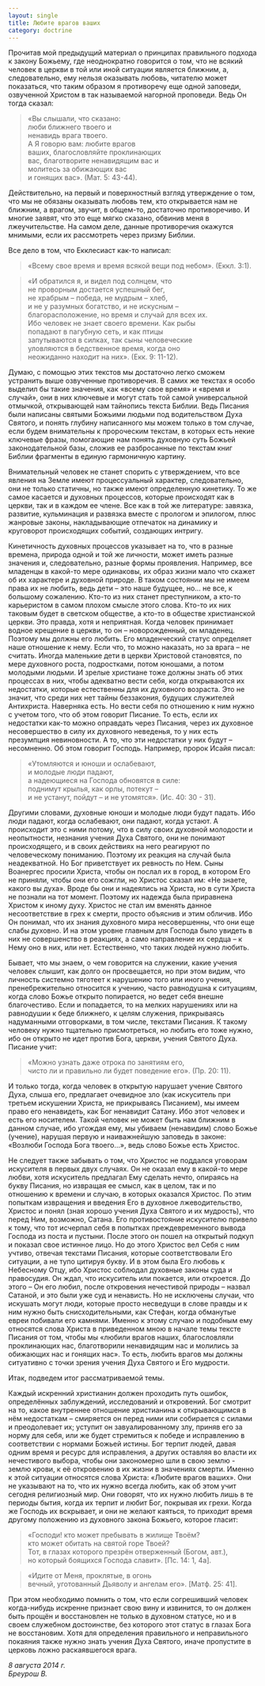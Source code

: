 ```yaml
---
layout: single
title: Любите врагов ваших
category: doctrine
---
```


Прочитав мой предыдущий материал о принципах правильного подхода к закону Божьему, где неоднократно говорится о том, что не всякий человек в церкви в той или иной ситуации является ближним, а, следовательно, ему нельзя оказывать любовь, читателю может показаться, что таким образом я противоречу еще одной заповеди, озвученной Христом в так называемой нагорной проповеди. Ведь Он тогда сказал:

>«Вы слышали, что сказано:  
люби ближнего твоего и  
ненавидь врага твоего.  
А Я говорю вам: любите врагов  
ваших, благословляйте проклинающих  
вас, благотворите ненавидящим вас и  
молитесь за обижающих вас  
и гонящих вас». (Мат. 5: 43-44).  

Действительно, на первый и поверхностный взгляд утверждение о том, что мы не обязаны оказывать любовь тем, кто открывается нам не ближним, а врагом, звучит, в общем-то, достаточно противоречиво. И многие заявят, что это еще мягко сказано, обвинив меня в лжеучительстве. На самом деле, данные противоречия окажутся мнимыми, если их рассмотреть через призму Библии.

Все дело в том, что Екклесиаст как-то написал:

>«Всему свое время и время всякой
вещи под небом». (Еккл. 3:1).

>«И обратился я, и видел под солнцем, что  
не проворным достается успешный бег,  
не храбрым – победа, не мудрым – хлеб,  
и не у разумных богатство, и не искусным –  
благорасположение, но время и случай для всех их.  
Ибо человек не знает своего времени. Как рыбы  
попадают в пагубную сеть, и как птицы  
запутываются в силках, так сыны человеческие  
уловляются в бедственное время, когда оно  
неожиданно находит на них». (Екк. 9: 11-12).  

Думаю, с помощью этих текстов мы достаточно легко сможем устранить выше озвученные противоречия. В самих же текстах я особо выделил бы такие значения, как «всему свое время» и «время и случай», они в них ключевые и могут стать той самой универсальной отмычкой, открывающей нам тайнопись текста Библии. Ведь Писания были написаны святыми Божьими людьми под водительством Духа Святого, и понять глубину написанного мы можем только в том случае, если будем внимательны к пророческим текстам, в которых есть некие ключевые фразы, помогающие нам понять духовную суть Божьей законодательной базы, сложив ее разбросанные по текстам книг Библии фрагменты в единую гармоничную картину.

Внимательный человек не станет спорить с утверждением, что все явления на Земле имеют процессуальный характер, следовательно, они не только статичны, но также имеют определенную кинетику. То же самое касается и духовных процессов, которые происходят как в церкви, так и в каждом ее члене. Все как в той же литературе: завязка, развитие, кульминация и развязка вместе с прологом и эпилогом, плюс жанровые законы, накладывающие отпечаток на динамику и круговорот происходящих событий, создающих интригу.

Кинетичность духовных процессов указывает на то, что в разные времена, природа одной и той же личности, может иметь разные значения и, следовательно, разные формы проявления. Например, все младенцы в какой-то мере одинаковы, их образ жизни мало что скажет об их характере и духовной природе. В таком состоянии мы не имеем права их не любить, ведь дети – это наше будущее, но… не все, к большому сожалению. Кто-то из них станет преступником, а кто-то карьеристом в самом плохом смысле этого слова. Кто-то их них таковым будет в светском обществе, а кто-то в обществе христианской церкви. Это правда, хотя и неприятная. Когда человек принимает водное крещение в церкви, то он – новорожденный, он младенец. Поэтому мы должны его любить. Его младенческий статус определяет наше отношение к нему. Если что, то можно наказать, но за врага – не считать. Иногда маленькие дети в церкви Христовой становятся, по мере духовного роста, подростками, потом юношами, а потом молодыми людьми. И зрелые христиане тоже должны знать об этих процессах в них, чтобы адекватно вести себя, когда открываются их недостатки, которые естественны для их духовного  возраста. Это не значит, что среди них нет тайны беззакония, будущих служителей Антихриста. Наверняка есть. Но вести себя по отношению к ним нужно с учетом того, что об этом говорит Писание. То есть, если их недостатки как-то можно оправдать через Писания, через их духовное несовершество в силу их духовного неведенья, то у них есть презумпция невиновности. А то, что эти недостатки у них будут – несомненно. Об этом говорит Господь. Например, пророк Исайя писал:

>«Утомляются и юноши и ослабевают,  
и молодые люди падают,  
а надеющиеся на Господа обновятся в силе:  
поднимут крылья, как орлы, потекут –  
и не устанут, пойдут – и не утомятся». (Ис. 40: 30 - 31).  

Другими словами, духовные юноши и молодые люди будут падать. Ибо люди падают, когда ослабевают, они падают, когда устают. А происходит это с ними потому, что в силу своих духовной молодости и неопытности, незнания учения Духа Святого, они не понимают происходящего, и в своих действиях на него реагируют по человеческому пониманию. Поэтому их реакция на случай была неадекватной. Но Бог приветствует их ревность по Нем. Сыны Воанергес просили Христа, чтобы он послал их в город, в котором Его не приняли, чтобы они его сожгли, но Христос сказал им: «Не знаете, какого вы духа». Вроде бы они и надеялись на Христа, но в сути Христа не познали на тот момент. Поэтому их надежда была приравнена Христом к иному духу. Христос не стал им вменять данное несоответствие в грех к смерти, просто объяснив и этим обличив. Ибо Он понимал, что их знания духовного мира несовершенны, что они еще слабы духовно. И на этом уровне главным для Господа было увидеть в них не совершенство в реакциях, а само направление их сердца – к Нему оно в них, или нет. Естественно, что таких людей нужно любить.

Бывает, что мы знаем, о чем говорится на служении, какие учения человек слышит, как долго он просвещается, но при этом видим, что личность системно тяготеет к нарушению того или иного учения, пренебрежительно относится к учению, часто равнодушна к ситуациям, когда слово Божье открыто попирается, но ведет себя внешне благочестиво. Если и попадается, то на мелких нарушениях или на равнодушии к беде ближнего, к целям служения, прикрываясь надуманными отговорками, в том числе, текстами Писания. К такому человеку нужно тщательно присмотреться, но любить его тоже нужно, ибо он открыто не идет против Бога, церкви, учения Святого Духа. Писание учит:

> «Можно узнать даже отрока по занятиям его,  
> чисто ли и правильно ли будет поведение его». (Пр. 20: 11).

И только тогда, когда человек в открытую нарушает учение Святого Духа, слыша его, предлагает очевидное зло (как искуситель при третьем искушении Христа, не прикрываясь Писанием), мы имеем право его ненавидеть, как Бог ненавидит Сатану. Ибо этот человек и есть его носителем. Такой человек не может быть нам ближним в данном случае, ибо угождая ему, мы убиваем (ненавидим) слово Божье (учение), нарушая первую и наиважнейшую заповедь в законе: «Возлюби Господа Бога твоего…», ведь слово Божье есть Христос.

Не следует также забывать о том, что Христос не поддался уговорам искусителя в первых двух случаях. Он не оказал ему в какой-то мере любви, хотя искуситель предлагал Ему сделать нечто, опираясь на букву Писания, но извращая ее смысл, как в целом, так и по отношению к времени и случаю, в которых оказался Христос. По этим попыткам извращения и введения Его в духовное лжеводительство, Христос и понял (зная хорошо учения Духа Святого и их мудрость), что перед Ним, возможно, Сатана. Его противостояние искусителю привело к тому, что тот исчерпал себя в попытках преждевременного вывода Господа из поста и пустыни. После этого он пошел на открытый подкуп и показал свое истинное лицо. Но до этого Христос вел Себя с ним учтиво, отвечая текстами Писания, которые соответствовали Его ситуации, а не тупо цитируя букву. И в этом была Его любовь к Небесному Отцу, ибо Христос соблюдал духовные законы суда и правосудия. Он ждал, что искуситель или покается, или откроется. До этого – Он его любил, после откровения нечестивой природы – назвал Сатаной, и это были уже суд и ненависть. Но не исключены случаи, что искушать могут люди, которые просто несведущи в слове правды и к ним нужно быть снисходительными, как Стефан, когда обманутые евреи побивали его камнями. Именно к этому случаю и подобным ему относятся слова Христа в приведенном мною в начале темы тексте Писания от том, чтобы мы «любили врагов наших, благословляли проклинающих нас, благотворили ненавидящим нас и молились за обижающих нас и гонящих нас». То есть, любить врагов мы должны ситуативно с точки зрения учения Духа Святого и Его мудрости.

Итак, подведем итог рассматриваемой темы.

Каждый искренний христианин должен проходить путь ошибок, определённых заблуждений, исследований и откровений. Бог смотрит на то, какое внутреннее отношение христианина к открывающимся в нём недостаткам – смиряется он перед ними или собирается с силами и преодолевает их; уступит он завуалированному злу, приняв его за норму для себя, или же будет стремиться к победе и исправлению в соответствии с нормами Божьей истины. Бог терпит людей, давая одним время и ресурс для исправления, а других оставляя во власти их нечестивого выбора, чтобы они закономерно шли в свою землю - землю крови, к её откровению в их жизни в значениях смерти.  Именно к этой ситуации относятся слова Христа: «Любите врагов ваших». Они не указывают на то, что их нужно всегда любить, как об этом учит сегодня религиозный мир. Они говорят, что их нужно любить лишь в те периоды бытия, когда их терпит и любит Бог, покрывая их грехи. Когда же Господь их вскрывает, и они не желают каяться, то приходит время другому положению из духовного закона Божьего, которое гласит:

> «Господи! кто может пребывать в жилище Твоём?  
> кто может обитать на святой горе Твоей?  
> Тот, в глазах которого презрён отверженный (Богом, авт.),  
> но который боящихся Господа славит». [Пс. 14: 1, 4а].  


> «Идите от Меня, проклятые, в огонь  
 вечный, уготованный Дьяволу и ангелам его». [Матф. 25: 41].

При этом необходимо помнить о том, что если согрешивший человек когда-нибудь искренне признает свою вину и извинится, то он должен быть прощён и восстановлен не только в духовном статусе, но и в своем служебном достоинстве, без которого этот статус в глазах Бога не восстановим. Хотя для определения правильного и неправильного покаяния также нужно знать учения Духа Святого, иначе пропустите в церковь ложно раскаявшегося врага.

*8 августа 2014 г.  
Бреурош В.*
